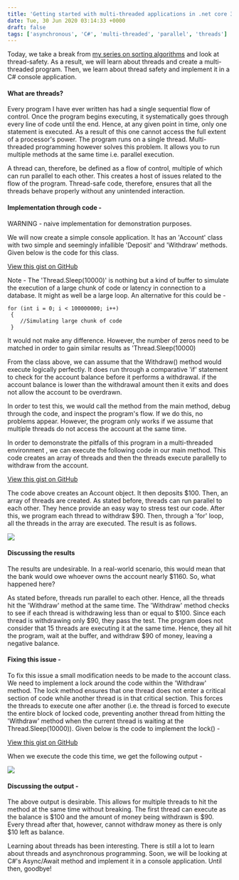 ```yaml
---
title: 'Getting started with multi-threaded applications in .net core 3.1'
date: Tue, 30 Jun 2020 03:14:33 +0000
draft: false
tags: ['asynchronous', 'C#', 'multi-threaded', 'parallel', 'threads']
---
```


Today, we take a break from [my series on sorting algorithms](https://abhinavpradeep.com/blog/algorithms/) and look at thread-safety. As a result, we will learn about threads and create a multi-threaded program. Then, we learn about thread safety and implement it in a C# console application.

#### What are threads?

Every program I have ever written has had a single sequential flow of control. Once the program begins executing, it systematically goes through every line of code until the end. Hence, at any given point in time, only one statement is executed. As a result of this one cannot access the full extent of a processor's power. The program runs on a single thread. Multi-threaded programming however solves this problem. It allows you to run multiple methods at the same time i.e. parallel execution.

A thread can, therefore, be defined as a flow of control, multiple of which can run parallel to each other. This creates a host of issues related to the flow of the program. Thread-safe code, therefore, ensures that all the threads behave properly without any unintended interaction.

#### Implementation through code -

WARNING - naive implementation for demonstration purposes.

We will now create a simple console application. It has an 'Account' class with two simple and seemingly infallible 'Deposit' and 'Withdraw' methods. Given below is the code for this class.

<a href="https://gist.github.com/AbhinavPradeep/5ae445fc16a41aaf45156461afe02ba9">View this gist on GitHub</a>

Note - The 'Thread.Sleep(10000)' is nothing but a kind of buffer to simulate the execution of a large chunk of code or latency in connection to a database. It might as well be a large loop. An alternative for this could be -

```
for (int i = 0; i < 100000000; i++)
 {
    //Simulating large chunk of code
 }
```

It would not make any difference. However, the number of zeros need to be matched in order to gain similar results as 'Thread.Sleep(10000)

From the class above, we can assume that the Withdraw() method would execute logically perfectly. It does run through a comparative 'if' statement to check for the account balance before it performs a withdrawal. if the account balance is lower than the withdrawal amount then it exits and does not allow the account to be overdrawn.

In order to test this, we would call the method from the main method, debug through the code, and inspect the program's flow. If we do this, no problems appear. However, the program only works if we assume that multiple threads do not access the account at the same time.

In order to demonstrate the pitfalls of this program in a multi-threaded environment , we can execute the following code in our main method. This code creates an array of threads and then the threads execute parallelly to withdraw from the account.

<a href="https://gist.github.com/AbhinavPradeep/6bd2508e461946b0fedf7f493240a914">View this gist on GitHub</a>

The code above creates an Account object. It then deposits $100. Then, an array of threads are created. As stated before, threads can run parallel to each other. They hence provide an easy way to stress test our code. After this, we program each thread to withdraw $90. Then, through a 'for' loop, all the threads in the array are executed. The result is as follows.

![](http://abhinavpradeep.com/wp-content/uploads/2020/06/Screen-Shot-2020-06-28-at-6.21.33-pm.png)

#### Discussing the results

The results are undesirable. In a real-world scenario, this would mean that the bank would owe whoever owns the account nearly $1160. So, what happened here?

As stated before, threads run parallel to each other. Hence, all the threads hit the 'Withdraw' method at the same time. The 'Withdraw' method checks to see if each thread is withdrawing less than or equal to $100. Since each thread is withdrawing only $90, they pass the test. The program does not consider that 15 threads are executing it at the same time. Hence, they all hit the program, wait at the buffer, and withdraw $90 of money, leaving a negative balance.

#### Fixing this issue -

To fix this issue a small modification needs to be made to the account class. We need to implement a lock around the code within the 'Withdraw' method. The lock method ensures that one thread does not enter a critical section of code while another thread is in that critical section. This forces the threads to execute one after another (i.e. the thread is forced to execute the entire block of locked code, preventing another thread from hitting the 'Withdraw' method when the current thread is waiting at the Thread.Sleep(10000)). Given below is the code to implement the lock() -

<a href="https://gist.github.com/AbhinavPradeep/69c5cadc0db98135da061dd70fd725cc">View this gist on GitHub</a>

When we execute the code this time, we get the following output -

![](http://abhinavpradeep.com/wp-content/uploads/2020/06/Screen-Shot-2020-06-28-at-6.17.23-pm.png)

#### Discussing the output -

The above output is desirable. This allows for multiple threads to hit the method at the same time without breaking. The first thread can execute as the balance is $100 and the amount of money being withdrawn is $90. Every thread after that, however, cannot withdraw money as there is only $10 left as balance.

Learning about threads has been interesting. There is still a lot to learn about threads and asynchronous programming. Soon, we will be looking at C#'s Async/Await method and implement it in a console application. Until then, goodbye!